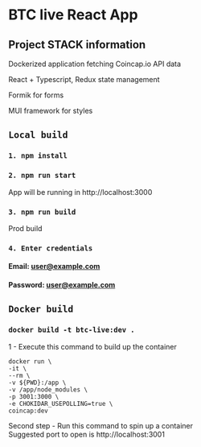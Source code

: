 # BTC live React App

## Project STACK information

Dockerized application fetching Coincap.io API data

React + Typescript, Redux state management

Formik for forms

MUI framework for styles

## `Local build`
### `1. npm install`

### `2. npm run start`
App will be running in http://localhost:3000

### `3. npm run build`
Prod build

### `4. Enter credentials`
#### Email: user@example.com
#### Password: user@example.com

## `Docker build`
### `docker build -t btc-live:dev .`
1 - Execute this command to build up the container

    docker run \
    -it \
    --rm \
    -v ${PWD}:/app \
    -v /app/node_modules \
    -p 3001:3000 \
    -e CHOKIDAR_USEPOLLING=true \
    coincap:dev

Second step - Run this command to spin up a container\
Suggested port to open is http://localhost:3001
